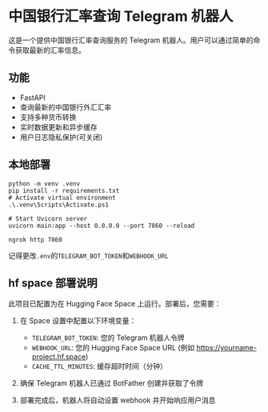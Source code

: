 # 中国银行汇率查询 Telegram 机器人

这是一个提供中国银行汇率查询服务的 Telegram 机器人。用户可以通过简单的命令获取最新的汇率信息。

## 功能

- FastAPI
- 查询最新的中国银行外汇汇率
- 支持多种货币转换
- 实时数据更新和异步缓存
- 用户日志隐私保护(可关闭)

## 本地部署

```
python -m venv .venv
pip install -r requirements.txt
# Activate virtual environment
.\.venv\Scripts\Activate.ps1

# Start Uvicorn server
uvicorn main:app --host 0.0.0.0 --port 7860 --reload

ngrok http 7860
```

记得更改`.env`的`TELEGRAM_BOT_TOKEN`和`WEBHOOK_URL`

## hf space 部署说明

此项目已配置为在 Hugging Face Space 上运行。部署后，您需要：

1. 在 Space 设置中配置以下环境变量：

   - `TELEGRAM_BOT_TOKEN`: 您的 Telegram 机器人令牌
   - `WEBHOOK_URL`: 您的 Hugging Face Space URL (例如 https://yourname-project.hf.space)
   - `CACHE_TTL_MINUTES`: 缓存超时时间（分钟）

2. 确保 Telegram 机器人已通过 BotFather 创建并获取了令牌

3. 部署完成后，机器人将自动设置 webhook 并开始响应用户消息
